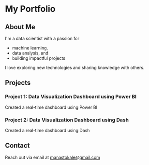 # My Portfolio

## About Me

I'm a data scientist with a passion for 
- machine learning, 
- data analysis, and
- building impactful projects

I love exploring new technologies and sharing knowledge with others.

## Projects

### Project 1: Data Visualization Dashboard using Power BI

Created a real-time dashboard using Power BI

### Project 2: Data Visualization Dashboard using Dash

Created a real-time dashboard using Dash

## Contact

Reach out via email at [manastokale@gmail.com](manastokale@gmail.com)
